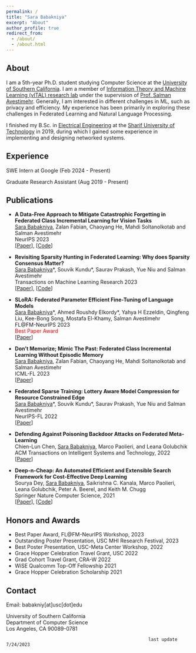 ```yaml
---
permalink: /
title: "Sara Babakniya"
excerpt: "About"
author_profile: true
redirect_from: 
  - /about/
  - /about.html
---
```


About
------
I am a 5th-year Ph.D. student studying Computer Science at the [University of Southern California](https://www.cs.usc.edu/). I am a member of [Information Theory and Machine Learning (vITAL) research lab](https://www.avestimehr.com/vital-lab/) under the supervision of [Prof. Salman Avestimehr](https://www.avestimehr.com/). Generally, I am interested in different challenges in ML, such as privacy and efficiency. My experience has been primarily in exploring these challenges in Federated Learning and Natural Language Processing.
  
I finished my B.Sc. in [Electrical Engineering](http://ee.sharif.edu/~web/en/) at the [Sharif University of Technology](http://www.en.sharif.edu/) in 2019, during which I gained some experience in implementing and designing networked systems.

Experience
-----
SWE Intern at Google (Feb 2024 - Present)

Graduate Research Assistant (Aug 2019 - Present)

Publications
-----
- **A Data-Free Approach to Mitigate Catastrophic Forgetting in Federated Class Incremental Learning for Vision Tasks**  
  <u>Sara Babakniya</u>, Zalan Fabian, Chaoyang He, Mahdi Soltanolkotab and Salman Avestimehr  
  NeurIPS 2023  
  \[[Paper](https://arxiv.org/abs/2311.07784)\], \[[Code](https://github.com/SaraBabakN/MFCL-NeurIPS23)\]
  
- **Revisiting Sparsity Hunting in Federated Learning: Why does Sparsity Consensus Matter?**  
  <u>Sara Babakniya</u>\*, Souvik Kundu\*, Saurav Prakash, Yue Niu and Salman Avestimehr  
  Transactions on Machine Learning Research 2023  
  \[[Paper](https://arxiv.org/abs/2208.13092)\], \[[Code](https://github.com/SaraBabakN/flash_fl)\]  

- **SLoRA: Federated Parameter Efficient Fine-Tuning of Language Models**  
  <u>Sara Babakniya</u>\*, Ahmed Roushdy Elkordy\*, Yahya H Ezzeldin, Qingfeng Liu, Kee-Bong Song, Mostafa El-Khamy, Salman Avestimehr  
  FL@FM-NeurIPS 2023  
  <span style="color:red;">Best Paper Award</span>  
  \[[Paper](https://arxiv.org/pdf/2308.06522)\]
- **Don’t Memorize; Mimic The Past: Federated Class Incremental Learning Without Episodic Memory**  
  <u>Sara Babakniya</u>, Zalan Fabian, Chaoyang He, Mahdi Soltanolkotab and Salman Avestimehr  
  ICML-FL 2023  
  \[[Paper](https://arxiv.org/pdf/2307.00497)\]

- **Federated Sparse Training: Lottery Aware Model Compression for Resource Constrained Edge**  
  <u>Sara Babakniya</u>\*, Souvik Kundu\*, Saurav Prakash, Yue Niu and Salman Avestimehr  
  NeurIPS-FL 2022  
  \[[Paper](https://arxiv.org/abs/2208.13092)\]

- **Defending Against Poisoning Backdoor Attacks on Federated Meta-Learning**  
  Chien-Lun Chen, <u>Sara Babakniya</u>, Marco Paolieri, and Leana Golubchik  
  ACM Transactions on Intelligent Systems and Technology, 2022  
  \[[Paper](https://par.nsf.gov/servlets/purl/10345295)\]
  
- **Deep-n-Cheap: An Automated Efficient and Extensible Search Framework for Cost-Effective Deep Learning**  
  Sourya Dey, <u>Sara Babakniya</u>, Saikrishna C. Kanala, Marco Paolieri, Leana Golubchik, Peter A. Beerel, and Keith M. Chugg  
  Springer Nature Computer Science, 2021  
  \[[Paper](https://link.springer.com/article/10.1007/s42979-021-00646-0)\], \[[Code](https://github.com/usc-hal/deep-n-cheap/tree/nlp)\]  

Honors and Awards
-----
- Best Paper Award, FL@FM-NeurIPS Workshop, 2023
- Outstanding Poster Presentation, USC MHI Research Festival, 2023
- Best Poster Presentation, USC-Meta Center Workshop, 2022
- Grace Hopper Celebration Travel Grant, USC 2022
- Grad Cohort Travel Grant, CRA-W 2022
- WiSE Qualcomm Top-Off Fellowship 2021
- Grace Hopper Celebration Scholarship 2021

Contact
-----
Email: babakniy[at]usc[dot]edu  
  
University of Southern California  
Department of Computer Science  
Los Angeles, CA 90089-0781  

                                                          last update 7/24/2023
